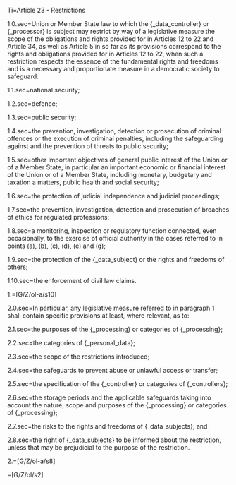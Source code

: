 Ti=Article 23 - Restrictions

1.0.sec=Union or Member State law to which the {_data_controller} or {_processor} is subject may restrict by way of a legislative measure the scope of the obligations and rights provided for in Articles 12 to 22 and Article 34, as well as Article 5 in so far as its provisions correspond to the rights and obligations provided for in Articles 12 to 22, when such a restriction respects the essence of the fundamental rights and freedoms and is a necessary and proportionate measure in a democratic society to safeguard:

1.1.sec=national security;

1.2.sec=defence;

1.3.sec=public security;

1.4.sec=the prevention, investigation, detection or prosecution of criminal offences or the execution of criminal penalties, including the safeguarding against and the prevention of threats to public security;

1.5.sec=other important objectives of general public interest of the Union or of a Member State, in particular an important economic or financial interest of the Union or of a Member State, including monetary, budgetary and taxation a matters, public health and social security;

1.6.sec=the protection of judicial independence and judicial proceedings;

1.7.sec=the prevention, investigation, detection and prosecution of breaches of ethics for regulated professions;

1.8.sec=a monitoring, inspection or regulatory function connected, even occasionally, to the exercise of official authority in the cases referred to in points (a), (b), (c), (d), (e) and (g);

1.9.sec=the protection of the {_data_subject} or the rights and freedoms of others;

1.10.sec=the enforcement of civil law claims.

1.=[G/Z/ol-a/s10]

2.0.sec=In particular, any legislative measure referred to in paragraph 1 shall contain specific provisions at least, where relevant, as to:

2.1.sec=the purposes of the {_processing} or categories of {_processing};

2.2.sec=the categories of {_personal_data};

2.3.sec=the scope of the restrictions introduced;

2.4.sec=the safeguards to prevent abuse or unlawful access or transfer;

2.5.sec=the specification of the {_controller} or categories of {_controllers};

2.6.sec=the storage periods and the applicable safeguards taking into account the nature, scope and purposes of the {_processing} or categories of {_processing};

2.7.sec=the risks to the rights and freedoms of {_data_subjects}; and

2.8.sec=the right of {_data_subjects} to be informed about the restriction, unless that may be prejudicial to the purpose of the restriction. 

2.=[G/Z/ol-a/s8]

=[G/Z/ol/s2]
